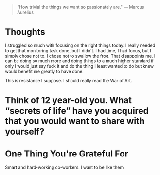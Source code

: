 
> \"How trivial the things we want so passionately are.\" — Marcus Aurelius

# Thoughts
I struggled so much with focusing on the right things today. I really needed to get that monitoring task done, but I didn't. I had time, I had focus, but I simply chose not to. I chose not to swallow the frog. That disappoints me. I can be doing so much more and doing things to a much higher standard if only I would just say fuck it and do the thing I least wanted to do but knew would benefit me greatly to have done.

This is resistance I suppose. I should really read the War of Art.

# Think of 12 year-old you. What “secrets of life” have you acquired that you would want to share with yourself?

# One Thing You're Grateful For
Smart and hard-working co-workers. I want to be like them.
